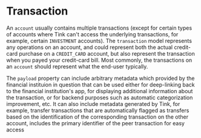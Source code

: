 # Transaction

An <code>account</code> usually contains multiple transactions (except for certain types of accounts where Tink can't access the underlying transactions, for example, certain <code>INVESTMENT</code> accounts). The <code>transaction</code> model represents any operations on an account, and could represent both the actual credit-card purchase on a <code>CREDIT_CARD</code> account, but also represent the transaction when you payed your credit-card bill. Most commonly, the transactions on an <code>account</code> should represent what the end-user typically.

The <code>payload</code> property can include arbitrary metadata which provided by the financial instituion in question that can be used either for deep-linking back to the financial institution's app, for displaying additional information about the transaction, or for backend purposes such as automatic categorization improvement, etc. It can also include metadata generated by Tink, for example, transfer transactions that are automatically flagged as transfers based on the identification of the corresponding transaction on the other account, includes the primary identifier of the peer transaction for easy access
